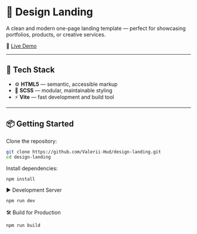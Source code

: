 # 🎨 Design Landing

A clean and modern one-page landing template — perfect for showcasing portfolios, products, or creative services.

🔗 [Live Demo](https://dezign.valerii-hud.com)

---

## 🚀 Tech Stack

- ⚙️ **HTML5** — semantic, accessible markup
- 🎨 **SCSS** — modular, maintainable styling
- ⚡ **Vite** — fast development and build tool

---

## 📦 Getting Started

Clone the repository:

```bash
git clone https://github.com/Valerii-Hud/design-landing.git
cd design-landing
```

Install dependencies:
```
npm install
```

▶️ Development Server
```bash
npm run dev
```

🛠 Build for Production
```
npm run build
```
